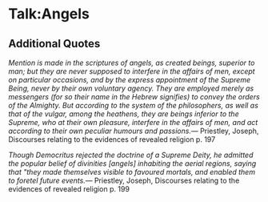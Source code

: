 Talk:Angels
===========

Additional Quotes
-----------------

<quote><cite>Mention is made in the scriptures of <i>angels</i>, as created beings, superior to man; but they are never supposed to interfere in the affairs of men, except on particular occasions, and by the express appointment of the Supreme Being, never by their own voluntary agency. They are employed merely as <i>messengers</i> (for so their name in the Hebrew signifies) to convey the orders of the Almighty. But according to the system of the philosophers, as well as that of the vulgar, among the heathens, they are beings inferior to the Supreme, who <i>at their own pleasure</i>, interfere in the affairs of men, and act according to their own peculiar humours and passions.</cite><span>— <author>Priestley, Joseph</author>, <book>Discourses relating to the evidences of revealed religion p. 197</book></span></quote>

<quote><cite>Though Democritus rejected the doctrine of a Supreme Deity, he admitted the popular belief of divinities &lsqb;angels&rsqb; inhabiting the aerial regions, saying that "they made themselves visible to favoured mortals, and enabled them to foretel future events.</cite><span>— <author>Priestley, Joseph</author>, <book>Discourses relating to the evidences of revealed religion p. 199</book></span></quote>

